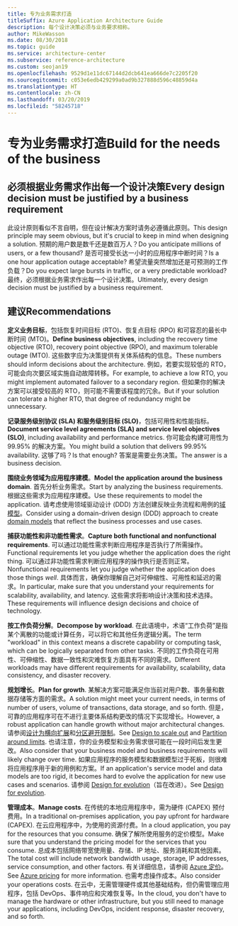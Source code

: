 ```yaml
---
title: 专为业务需求打造
titleSuffix: Azure Application Architecture Guide
description: 每个设计决策必须与业务要求相称。
author: MikeWasson
ms.date: 08/30/2018
ms.topic: guide
ms.service: architecture-center
ms.subservice: reference-architecture
ms.custom: seojan19
ms.openlocfilehash: 9529d1e11dc67144d2dcb641ea666de7c2205f20
ms.sourcegitcommit: c053e6edb429299a0ad9b327888d596c48859d4a
ms.translationtype: HT
ms.contentlocale: zh-CN
ms.lasthandoff: 03/20/2019
ms.locfileid: "58245718"
---
```

# <a name="build-for-the-needs-of-the-business"></a><span data-ttu-id="ca1e2-103">专为业务需求打造</span><span class="sxs-lookup"><span data-stu-id="ca1e2-103">Build for the needs of the business</span></span>

## <a name="every-design-decision-must-be-justified-by-a-business-requirement"></a><span data-ttu-id="ca1e2-104">必须根据业务需求作出每一个设计决策</span><span class="sxs-lookup"><span data-stu-id="ca1e2-104">Every design decision must be justified by a business requirement</span></span>

<span data-ttu-id="ca1e2-105">此设计原则看似不言自明，但在设计解决方案时请务必遵循此原则。</span><span class="sxs-lookup"><span data-stu-id="ca1e2-105">This design principle may seem obvious, but it's crucial to keep in mind when designing a solution.</span></span> <span data-ttu-id="ca1e2-106">预期的用户数是数千还是数百万人？</span><span class="sxs-lookup"><span data-stu-id="ca1e2-106">Do you anticipate millions of users, or a few thousand?</span></span> <span data-ttu-id="ca1e2-107">是否可接受长达一小时的应用程序中断时间？</span><span class="sxs-lookup"><span data-stu-id="ca1e2-107">Is a one hour application outage acceptable?</span></span> <span data-ttu-id="ca1e2-108">希望流量突然增加还是可预测的工作负载？</span><span class="sxs-lookup"><span data-stu-id="ca1e2-108">Do you expect large bursts in traffic, or a very predictable workload?</span></span> <span data-ttu-id="ca1e2-109">最终，必须根据业务需求作出每一个设计决策。</span><span class="sxs-lookup"><span data-stu-id="ca1e2-109">Ultimately, every design decision must be justified by a business requirement.</span></span>

## <a name="recommendations"></a><span data-ttu-id="ca1e2-110">建议</span><span class="sxs-lookup"><span data-stu-id="ca1e2-110">Recommendations</span></span>

<span data-ttu-id="ca1e2-111">**定义业务目标**，包括恢复时间目标 (RTO)、恢复点目标 (RPO) 和可容忍的最长中断时间 (MTO)。</span><span class="sxs-lookup"><span data-stu-id="ca1e2-111">**Define business objectives**, including the recovery time objective (RTO), recovery point objective (RPO), and maximum tolerable outage (MTO).</span></span> <span data-ttu-id="ca1e2-112">这些数字应为决策提供有关体系结构的信息。</span><span class="sxs-lookup"><span data-stu-id="ca1e2-112">These numbers should inform decisions about the architecture.</span></span> <span data-ttu-id="ca1e2-113">例如，若要实现较低的 RTO，可能会向次要区域实施自动故障转移。</span><span class="sxs-lookup"><span data-stu-id="ca1e2-113">For example, to achieve a low RTO, you might implement automated failover to a secondary region.</span></span> <span data-ttu-id="ca1e2-114">但如果你的解决方案可以接受较高的 RTO，则可能不需要该程度的冗余。</span><span class="sxs-lookup"><span data-stu-id="ca1e2-114">But if your solution can tolerate a higher RTO, that degree of redundancy might be unnecessary.</span></span>

<span data-ttu-id="ca1e2-115">**记录服务级别协议 (SLA) 和服务级别目标 (SLO)**，包括可用性和性能指标。</span><span class="sxs-lookup"><span data-stu-id="ca1e2-115">**Document service level agreements (SLA) and service level objectives (SLO)**, including availability and performance metrics.</span></span> <span data-ttu-id="ca1e2-116">你可能会构建可用性为 99.95% 的解决方案。</span><span class="sxs-lookup"><span data-stu-id="ca1e2-116">You might build a solution that delivers 99.95% availability.</span></span> <span data-ttu-id="ca1e2-117">这够了吗？</span><span class="sxs-lookup"><span data-stu-id="ca1e2-117">Is that enough?</span></span> <span data-ttu-id="ca1e2-118">答案是需要业务决策。</span><span class="sxs-lookup"><span data-stu-id="ca1e2-118">The answer is a business decision.</span></span>

<span data-ttu-id="ca1e2-119">**围绕业务领域为应用程序建模**。</span><span class="sxs-lookup"><span data-stu-id="ca1e2-119">**Model the application around the business domain**.</span></span> <span data-ttu-id="ca1e2-120">首先分析业务需求。</span><span class="sxs-lookup"><span data-stu-id="ca1e2-120">Start by analyzing the business requirements.</span></span> <span data-ttu-id="ca1e2-121">根据这些需求为应用程序建模。</span><span class="sxs-lookup"><span data-stu-id="ca1e2-121">Use these requirements to model the application.</span></span> <span data-ttu-id="ca1e2-122">请考虑使用领域驱动设计 (DDD) 方法创建反映业务流程和用例的[域模型][domain-model]。</span><span class="sxs-lookup"><span data-stu-id="ca1e2-122">Consider using a domain-driven design (DDD) approach to create [domain models][domain-model] that reflect the business processes and use cases.</span></span>

<span data-ttu-id="ca1e2-123">**捕获功能性和非功能性需求**。</span><span class="sxs-lookup"><span data-stu-id="ca1e2-123">**Capture both functional and nonfunctional requirements**.</span></span> <span data-ttu-id="ca1e2-124">可以通过功能性需求判断应用程序是否执行了所需操作。</span><span class="sxs-lookup"><span data-stu-id="ca1e2-124">Functional requirements let you judge whether the application does the right thing.</span></span> <span data-ttu-id="ca1e2-125">可以通过非功能性需求判断应用程序的操作执行是否则正常。</span><span class="sxs-lookup"><span data-stu-id="ca1e2-125">Nonfunctional requirements let you judge whether the application does those things *well*.</span></span> <span data-ttu-id="ca1e2-126">具体而言，确保你理解自己对可伸缩性、可用性和延迟的需求。</span><span class="sxs-lookup"><span data-stu-id="ca1e2-126">In particular, make sure that you understand your requirements for scalability, availability, and latency.</span></span> <span data-ttu-id="ca1e2-127">这些需求将影响设计决策和技术选择。</span><span class="sxs-lookup"><span data-stu-id="ca1e2-127">These requirements will influence design decisions and choice of technology.</span></span>

<span data-ttu-id="ca1e2-128">**按工作负荷分解**。</span><span class="sxs-lookup"><span data-stu-id="ca1e2-128">**Decompose by workload**.</span></span> <span data-ttu-id="ca1e2-129">在此语境中，术语“工作负荷”是指某个离散的功能或计算任务，可以将它和其他任务逻辑分离。</span><span class="sxs-lookup"><span data-stu-id="ca1e2-129">The term "workload" in this context means a discrete capability or computing task, which can be logically separated from other tasks.</span></span> <span data-ttu-id="ca1e2-130">不同的工作负荷在可用性、可伸缩性、数据一致性和灾难恢复方面具有不同的需求。</span><span class="sxs-lookup"><span data-stu-id="ca1e2-130">Different workloads may have different requirements for availability, scalability, data consistency, and disaster recovery.</span></span>

<span data-ttu-id="ca1e2-131">**规划增长**。</span><span class="sxs-lookup"><span data-stu-id="ca1e2-131">**Plan for growth**.</span></span> <span data-ttu-id="ca1e2-132">某解决方案可能满足你当前对用户数、事务量和数据存储等方面的需求。</span><span class="sxs-lookup"><span data-stu-id="ca1e2-132">A solution might meet your current needs, in terms of number of users, volume of transactions, data storage, and so forth.</span></span> <span data-ttu-id="ca1e2-133">但是，可靠的应用程序可在不进行主要体系结构更改的情况下实现增长。</span><span class="sxs-lookup"><span data-stu-id="ca1e2-133">However, a robust application can handle growth without major architectural changes.</span></span> <span data-ttu-id="ca1e2-134">请参阅[设计为横向扩展](scale-out.md)和[分区避开限制](partition.md)。</span><span class="sxs-lookup"><span data-stu-id="ca1e2-134">See [Design to scale out](scale-out.md) and [Partition around limits](partition.md).</span></span> <span data-ttu-id="ca1e2-135">也请注意，你的业务模型和业务需求很可能在一段时间后发生更改。</span><span class="sxs-lookup"><span data-stu-id="ca1e2-135">Also consider that your business model and business requirements will likely change over time.</span></span> <span data-ttu-id="ca1e2-136">如果应用程序的服务模型和数据模型过于死板，则很难将应用程序用于新的用例和方案。</span><span class="sxs-lookup"><span data-stu-id="ca1e2-136">If an application's service model and data models are too rigid, it becomes hard to evolve the application for new use cases and scenarios.</span></span> <span data-ttu-id="ca1e2-137">请参阅 [Design for evolution](design-for-evolution.md)（旨在改进）。</span><span class="sxs-lookup"><span data-stu-id="ca1e2-137">See [Design for evolution](design-for-evolution.md).</span></span>

<span data-ttu-id="ca1e2-138">**管理成本**。</span><span class="sxs-lookup"><span data-stu-id="ca1e2-138">**Manage costs**.</span></span> <span data-ttu-id="ca1e2-139">在传统的本地应用程序中，需为硬件 (CAPEX) 预付费用。</span><span class="sxs-lookup"><span data-stu-id="ca1e2-139">In a traditional on-premises application, you pay upfront for hardware (CAPEX).</span></span> <span data-ttu-id="ca1e2-140">在云应用程序中，为使用的资源付费。</span><span class="sxs-lookup"><span data-stu-id="ca1e2-140">In a cloud application, you pay for the resources that you consume.</span></span> <span data-ttu-id="ca1e2-141">确保了解所使用服务的定价模型。</span><span class="sxs-lookup"><span data-stu-id="ca1e2-141">Make sure that you understand the pricing model for the services that you consume.</span></span> <span data-ttu-id="ca1e2-142">总成本包括网络带宽使用量、存储、IP 地址、服务消耗和其他因素。</span><span class="sxs-lookup"><span data-stu-id="ca1e2-142">The total cost will include network bandwidth usage, storage, IP addresses, service consumption, and other factors.</span></span> <span data-ttu-id="ca1e2-143">有关详细信息，请参阅 [Azure 定价][pricing]。</span><span class="sxs-lookup"><span data-stu-id="ca1e2-143">See [Azure pricing][pricing] for more information.</span></span> <span data-ttu-id="ca1e2-144">也需考虑操作成本。</span><span class="sxs-lookup"><span data-stu-id="ca1e2-144">Also consider your operations costs.</span></span> <span data-ttu-id="ca1e2-145">在云中，无需管理硬件或其他基础结构，但仍需管理应用程序，包括 DevOps、事件响应和灾难恢复等。</span><span class="sxs-lookup"><span data-stu-id="ca1e2-145">In the cloud, you don't have to manage the hardware or other infrastructure, but you still need to manage your applications, including DevOps, incident response, disaster recovery, and so forth.</span></span>

[domain-model]: https://martinfowler.com/eaaCatalog/domainModel.html
[pricing]: https://azure.microsoft.com/pricing/

